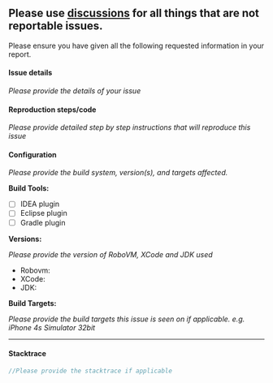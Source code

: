 Please use [discussions](https://github.com/robovmx/robovmx/discussions) for all things that are not reportable issues.
---



Please ensure you have given all the following requested information in your report.

#### Issue details
_Please provide the details of your issue_

#### Reproduction steps/code
_Please provide detailed step by step instructions that will reproduce this issue_

#### Configuration
_Please provide the build system, version(s), and targets affected._

**Build Tools:**
- [ ] IDEA plugin
- [ ] Eclipse plugin
- [ ] Gradle plugin
 
**Versions:**

_Please provide the version of RoboVM, XCode and JDK used_
- Robovm:
- XCode:
- JDK:

**Build Targets:**

_Please provide the build targets this issue is seen on if applicable. e.g. iPhone 4s Simulator 32bit_

---

#### Stacktrace
```java
//Please provide the stacktrace if applicable 
```

